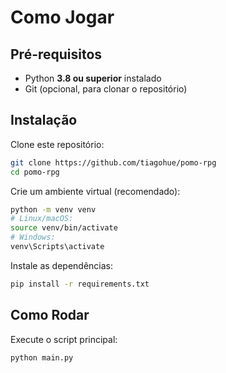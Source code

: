 # Como Jogar

## Pré-requisitos

* Python **3.8 ou superior** instalado
* Git (opcional, para clonar o repositório)

## Instalação

Clone este repositório:

```bash
git clone https://github.com/tiagohue/pomo-rpg
cd pomo-rpg
```

Crie um ambiente virtual (recomendado):

```bash
python -m venv venv
# Linux/macOS:
source venv/bin/activate
# Windows:
venv\Scripts\activate
```

Instale as dependências:

```bash
pip install -r requirements.txt
```

## Como Rodar

Execute o script principal:

```bash
python main.py
```
